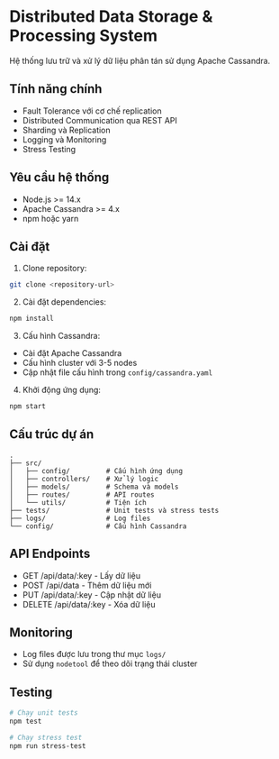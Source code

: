 # Distributed Data Storage & Processing System

Hệ thống lưu trữ và xử lý dữ liệu phân tán sử dụng Apache Cassandra.

## Tính năng chính

- Fault Tolerance với cơ chế replication
- Distributed Communication qua REST API
- Sharding và Replication
- Logging và Monitoring
- Stress Testing

## Yêu cầu hệ thống

- Node.js >= 14.x
- Apache Cassandra >= 4.x
- npm hoặc yarn

## Cài đặt

1. Clone repository:
```bash
git clone <repository-url>
```

2. Cài đặt dependencies:
```bash
npm install
```

3. Cấu hình Cassandra:
- Cài đặt Apache Cassandra
- Cấu hình cluster với 3-5 nodes
- Cập nhật file cấu hình trong `config/cassandra.yaml`

4. Khởi động ứng dụng:
```bash
npm start
```

## Cấu trúc dự án

```
.
├── src/
│   ├── config/         # Cấu hình ứng dụng
│   ├── controllers/    # Xử lý logic
│   ├── models/         # Schema và models
│   ├── routes/         # API routes
│   └── utils/          # Tiện ích
├── tests/              # Unit tests và stress tests
├── logs/               # Log files
└── config/             # Cấu hình Cassandra
```

## API Endpoints

- GET /api/data/:key - Lấy dữ liệu
- POST /api/data - Thêm dữ liệu mới
- PUT /api/data/:key - Cập nhật dữ liệu
- DELETE /api/data/:key - Xóa dữ liệu

## Monitoring

- Log files được lưu trong thư mục `logs/`
- Sử dụng `nodetool` để theo dõi trạng thái cluster

## Testing

```bash
# Chạy unit tests
npm test

# Chạy stress test
npm run stress-test
``` 